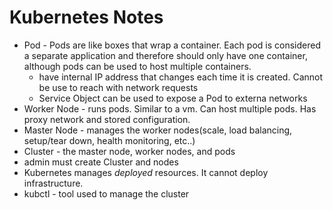 # Kubernetes Notes
- Pod - Pods are like boxes that wrap a container. Each pod is considered a separate application and therefore should only have one container, although pods can be used to host multiple  containers.
    - have internal IP address that changes each time it is created. Cannot be use to reach with network requests
    - Service Object can be used to expose a Pod to externa networks
- Worker Node - runs pods. Similar to a vm. Can host multiple pods. Has proxy network and stored configuration.
- Master Node - manages the worker nodes(scale, load balancing, setup/tear down, health monitoring, etc..)
- Cluster - the master node, worker nodes, and pods
- admin must create Cluster and nodes
- Kubernetes manages _deployed_ resources. It cannot deploy infrastructure.
- kubctl - tool used to manage the cluster